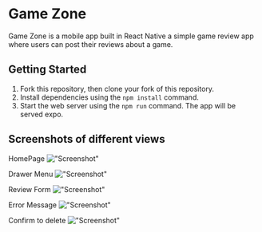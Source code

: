 # Game Zone

Game Zone is a mobile app built in React Native a simple game review app where users can post their reviews about a game.

## Getting Started

1. Fork this repository, then clone your fork of this repository.
2. Install dependencies using the `npm install` command.
3. Start the web server using the `npm run` command. The app will be served expo.

## Screenshots of different views
HomePage
!["Screenshot"](https://github.com/sjs5953/review-app-react-native/blob/master/assets/screenshots/Home.png?raw=true)

Drawer Menu
!["Screenshot"](https://github.com/sjs5953/review-app-react-native/blob/master/assets/screenshots/Drawer.png?raw=true)

Review Form
!["Screenshot"](https://github.com/sjs5953/review-app-react-native/blob/master/assets/screenshots/ReviewForm.png?raw=true)

Error Message
!["Screenshot"](https://github.com/sjs5953/review-app-react-native/blob/master/assets/screenshots/ErrorMessage.png?raw=true)

Confirm to delete
!["Screenshot"](https://github.com/sjs5953/review-app-react-native/blob/master/assets/screenshots/Confirm.png?raw=true)